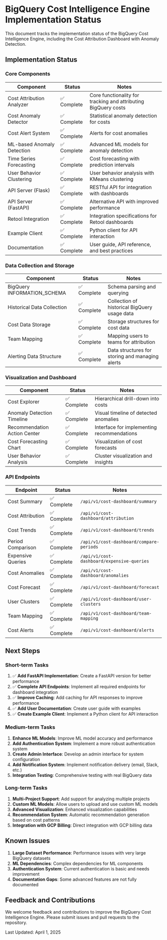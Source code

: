 # BigQuery Cost Intelligence Engine Implementation Status

This document tracks the implementation status of the BigQuery Cost Intelligence Engine, including the Cost Attribution Dashboard with Anomaly Detection.

## Implementation Status

### Core Components

| Component                      | Status      | Notes                                                                   |
|--------------------------------|-------------|-------------------------------------------------------------------------|
| Cost Attribution Analyzer      | ✅ Complete | Core functionality for tracking and attributing BigQuery costs           |
| Cost Anomaly Detector          | ✅ Complete | Statistical anomaly detection for costs                                 |
| Cost Alert System              | ✅ Complete | Alerts for cost anomalies                                               |
| ML-based Anomaly Detection     | ✅ Complete | Advanced ML models for anomaly detection                                |
| Time Series Forecasting        | ✅ Complete | Cost forecasting with prediction intervals                              |
| User Behavior Clustering       | ✅ Complete | User behavior analysis with KMeans clustering                            |
| API Server (Flask)             | ✅ Complete | RESTful API for integration with dashboards                             |
| API Server (FastAPI)           | ✅ Complete | Alternative API with improved performance                               |
| Retool Integration             | ✅ Complete | Integration specifications for Retool dashboards                        |
| Example Client                 | ✅ Complete | Python client for API interaction                                        |
| Documentation                  | ✅ Complete | User guide, API reference, and best practices                           |

### Data Collection and Storage

| Component                      | Status      | Notes                                                                   |
|--------------------------------|-------------|-------------------------------------------------------------------------|
| BigQuery INFORMATION_SCHEMA    | ✅ Complete | Schema parsing and querying                                             |
| Historical Data Collection     | ✅ Complete | Collection of historical BigQuery usage data                            |
| Cost Data Storage              | ✅ Complete | Storage structures for cost data                                         |
| Team Mapping                   | ✅ Complete | Mapping users to teams for attribution                                  |
| Alerting Data Structure        | ✅ Complete | Data structures for storing and managing alerts                         |

### Visualization and Dashboard

| Component                      | Status      | Notes                                                                   |
|--------------------------------|-------------|-------------------------------------------------------------------------|
| Cost Explorer                  | ✅ Complete | Hierarchical drill-down into costs                                      |
| Anomaly Detection Timeline     | ✅ Complete | Visual timeline of detected anomalies                                    |
| Recommendation Action Center   | ✅ Complete | Interface for implementing recommendations                              |
| Cost Forecasting Chart         | ✅ Complete | Visualization of cost forecasts                                         |
| User Behavior Analysis         | ✅ Complete | Cluster visualization and insights                                      |

### API Endpoints

| Endpoint                       | Status      | Notes                                                                   |
|--------------------------------|-------------|-------------------------------------------------------------------------|
| Cost Summary                   | ✅ Complete | `/api/v1/cost-dashboard/summary`                                        |
| Cost Attribution               | ✅ Complete | `/api/v1/cost-dashboard/attribution`                                    |
| Cost Trends                    | ✅ Complete | `/api/v1/cost-dashboard/trends`                                         |
| Period Comparison              | ✅ Complete | `/api/v1/cost-dashboard/compare-periods`                                |
| Expensive Queries              | ✅ Complete | `/api/v1/cost-dashboard/expensive-queries`                              |
| Cost Anomalies                 | ✅ Complete | `/api/v1/cost-dashboard/anomalies`                                      |
| Cost Forecast                  | ✅ Complete | `/api/v1/cost-dashboard/forecast`                                       |
| User Clusters                  | ✅ Complete | `/api/v1/cost-dashboard/user-clusters`                                  |
| Team Mapping                   | ✅ Complete | `/api/v1/cost-dashboard/team-mapping`                                   |
| Cost Alerts                    | ✅ Complete | `/api/v1/cost-dashboard/alerts`                                         |

## Next Steps

### Short-term Tasks

1. ✅ **Add FastAPI Implementation**: Create a FastAPI version for better performance
2. ✅ **Complete API Endpoints**: Implement all required endpoints for dashboard integration
3. ✅ **Improve Caching**: Add caching for API responses to improve performance
4. ✅ **Add User Documentation**: Create user guide with examples
5. ✅ **Create Example Client**: Implement a Python client for API interaction

### Medium-term Tasks

1. **Enhance ML Models**: Improve ML model accuracy and performance
2. **Add Authentication System**: Implement a more robust authentication system
3. **Create Admin Interface**: Develop an admin interface for system configuration
4. **Add Notification System**: Implement notification delivery (email, Slack, etc.)
5. **Integration Testing**: Comprehensive testing with real BigQuery data

### Long-term Tasks

1. **Multi-Project Support**: Add support for analyzing multiple projects
2. **Custom ML Models**: Allow users to upload and use custom ML models
3. **Advanced Visualization**: Enhanced visualization capabilities
4. **Recommendation System**: Automatic recommendation generation based on cost patterns
5. **Integration with GCP Billing**: Direct integration with GCP billing data

## Known Issues

1. **Large Dataset Performance**: Performance issues with very large BigQuery datasets
2. **ML Dependencies**: Complex dependencies for ML components
3. **Authentication System**: Current authentication is basic and needs improvement
4. **Documentation Gaps**: Some advanced features are not fully documented

## Feedback and Contributions

We welcome feedback and contributions to improve the BigQuery Cost Intelligence Engine. Please submit issues and pull requests to the repository.

Last Updated: April 1, 2025